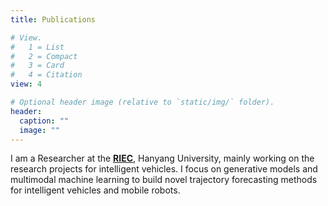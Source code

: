 ```yaml
---
title: Publications

# View.
#   1 = List
#   2 = Compact
#   3 = Card
#   4 = Citation
view: 4

# Optional header image (relative to `static/img/` folder).
header:
  caption: ""
  image: ""
---
```

I am a Researcher at the **[RIEC](http://riec.hanyang.ac.kr/)**, Hanyang University, mainly working on the research projects for intelligent vehicles. I focus on generative models and multimodal machine learning to build novel trajectory forecasting methods for intelligent vehicles and mobile robots.